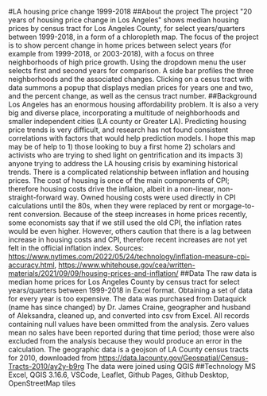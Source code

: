 #LA housing price change 1999-2018
##About the project
The project "20 years of housing price change in Los Angeles" shows median housing prices by census tract for Los Angeles County, for select years/quarters between 1999-2018, in a form of a chloropleth map. The focus of the project is to show percent change in home prices between select years (for example from 1999-2018, or 2003-2018), with a focus on three neighborhoods of high price growth. Using the dropdown menu the user selects first and second years for comparison. A side bar profiles the three neighborhoods and the associated changes. Clicking on a cesus tract with data summons a popup that displays median prices for years one and two, and the percent change, as well as the census tract number.
##Background
Los Angeles has an enormous housing affordability problem. It is also a very big and diverse place, incorporating a multitude of neighborhoods and smaller independent cities (LA county or Greater LA). Predicting housing price trends is very difficult, and research has not found consistent correlations with factors that would help prediction models. I hope this map may be of help to 1) those looking to buy a first home 2) scholars and activists who are trying to shed light on gentrification and its impacts 3) anyone trying to address the LA housing crisis by examining historical trends.
There is a complicated relationship between inflation and housing prices. The cost of housing is once of the main components of CPI; therefore housing costs drive the inflaion, albeit in a non-linear, non-straight-forward way. Owned housing costs were used directly in CPI calculations until the 80s, when they were replaced by rent or morgage-to-rent conversion. Because of the steep increases in home prices recently, some economists say that if we still used the old CPI, the inflation rates would be even higher. However, others caution that there is a lag between increase in housing costs and CPI, therefore recent increases are not yet felt in the official inflation index. Sources: https://www.nytimes.com/2022/05/24/technology/inflation-measure-cpi-accuracy.html, https://www.whitehouse.gov/cea/written-materials/2021/09/09/housing-prices-and-inflation/
##Data
The raw data is median home prices for Los Angeles County by census tract for select years/quarters between 1999-2018 in Excel format. Obtaining a set of data for every year is too expensive. The data was purchased from Dataquick (name has since changed) by Dr. James Craine, geographer and husband of Aleksandra, cleaned up, and converted into csv from Excel. All records containing null values have been ommitted from the analysis. Zero values mean no sales have been reported during that time period; those were also excluded from the analysis because they would produce an error in the calculation. The geographic data is a geojson of LA County census tracts for 2010, downloaded from https://data.lacounty.gov/Geospatial/Census-Tracts-2010/ay2y-b9rg
The data were joined using QGIS
##Technology
MS Excel, QGIS 3.16.6, VSCode, Leaflet, Github Pages, Github Desktop, OpenStreetMap tiles